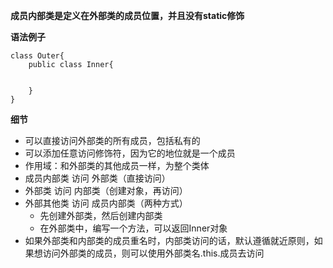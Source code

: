 ﻿**成员内部类是定义在外部类的成员位置，并且没有static修饰**

**语法例子**

```
class Outer{
	public class Inner{


	}
}
```

**细节**
- 可以直接访问外部类的所有成员，包括私有的
- 可以添加任意访问修饰符，因为它的地位就是一个成员
- 作用域：和外部类的其他成员一样，为整个类体
- 成员内部类   访问  外部类（直接访问）
- 外部类   访问  内部类（创建对象，再访问）
- 外部其他类   访问   成员内部类（两种方式）
    - 先创建外部类，然后创建内部类
    - 在外部类中，编写一个方法，可以返回Inner对象
- 如果外部类和内部类的成员重名时，内部类访问的话，默认遵循就近原则，如果想访问外部类的成员，则可以使用外部类名.this.成员去访问
